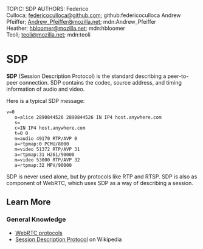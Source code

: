 TOPIC: SDP
AUTHORS: Federico Culloca; federicoculloca@github.com; github:federicoculloca
         Andrew Pfeiffer; Andrew_Pfeiffer@mozilla.net; mdn:Andrew_Pfeiffer
         Heather; hbloomer@mozilla.net; mdn:hbloomer
         Teoli; teoli@mozilla.net; mdn:teoli

# SDP

**SDP** (Session Description Protocol) is the standard describing a peer-to-peer
connection. SDP contains the codec, source address, and timing information of audio and video.

Here is a typical SDP message:

```http
v=0
   o=alice 2890844526 2890844526 IN IP4 host.anywhere.com
   s=
   c=IN IP4 host.anywhere.com
   t=0 0
   m=audio 49170 RTP/AVP 0
   a=rtpmap:0 PCMU/8000
   m=video 51372 RTP/AVP 31
   a=rtpmap:31 H261/90000
   m=video 53000 RTP/AVP 32
   a=rtpmap:32 MPV/90000
```

SDP is never used alone, but by protocols like RTP and RTSP. SDP is also as component of WebRTC,
which uses SDP as a way of describing a session.

## Learn More

### General Knowledge

- [WebRTC protocols](https://wiki.developer.mozilla.org/en-US/docs/Web/API/WebRTC_API/Architecture/Protocols)
- [Session Description Protocol](https://en.wikipedia.org/wiki/Session%20Description%20Protocol) on Wikipedia
